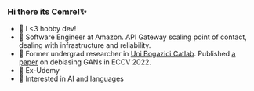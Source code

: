 ### Hi there its Cemre!✨

- 🍄 I <3 hobby dev!
- 🌱 Software Engineer at Amazon. API Gateway scaling point of contact, dealing with infrastructure and reliability.
- 🔭 Former undergrad researcher in [Uni Bogazici Catlab](https://catlab-team.github.io/). Published [a paper](https://arxiv.org/abs/2202.06240) on debiasing GANs in ECCV 2022.
- 🔮 Ex-Udemy
- 🍪 Interested in AI and languages

<!--
**cemreefe/cemreefe** is a ✨ _special_ ✨ repository because its `README.md` (this file) appears on your GitHub profile.
### Hi there 👋
Here are some ideas to get you started:

- 🔭 I’m currently working on ...
- 🌱 I’m currently learning ...
- 👯 I’m looking to collaborate on ...
- 🤔 I’m looking for help with ...
- 💬 Ask me about ...
- 📫 How to reach me: ...
- 😄 Pronouns: ...
- ⚡ Fun fact: ...
-->
